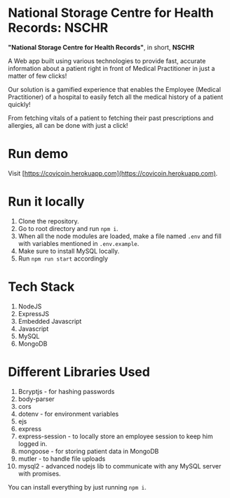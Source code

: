 # National Storage Centre for Health Records: NSCHR
**"National Storage Centre for Health Records"**, in short, **NSCHR**

A Web app built using various technologies to provide fast, accurate information about a patient right in front of Medical Practitioner in just a matter of few clicks!

Our solution is a gamified experience that enables the Employee (Medical Practitioner) of a hospital to easily fetch all the medical history of a patient quickly!

From fetching vitals of a patient to fetching their past prescriptions and allergies, all can be done with just a click!

# Run demo
Visit [https://covicoin.herokuapp.com](https://covicoin.herokuapp.com).

# Run it locally

1. Clone the repository.
2. Go to root directory and run `npm i`.
3. When all the node modules are loaded, make a file named `.env` and fill with variables mentioned in `.env.example`.
4. Make sure to install MySQL locally.
5. Run `npm run start` accordingly

# Tech Stack

1. NodeJS
2. ExpressJS
3. Embedded Javascript
4. Javascript
5. MySQL
6. MongoDB

# Different Libraries Used

1. Bcryptjs - for hashing passwords
2. body-parser
3. cors
4. dotenv - for environment variables
5. ejs
6. express
7. express-session - to locally store an employee session to keep him logged in.
8. mongoose - for storing patient data in MongoDB
9. mutler - to handle file uploads
10. mysql2 - advanced nodejs lib to communicate with any MySQL server with promises.


You can install everything by just running `npm i`.

